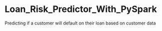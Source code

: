 # Loan_Risk_Predictor_With_PySpark
Predicting if a customer will default on their loan based on customer data
